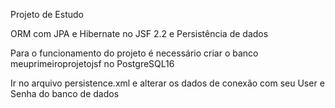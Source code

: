 Projeto de Estudo

ORM com JPA e Hibernate no JSF 2.2 e Persistência de dados

Para o funcionamento do projeto é necessário criar o banco meuprimeiroprojetojsf no PostgreSQL16

Ir no arquivo persistence.xml e alterar os dados de conexão com seu User e Senha do banco de dados

